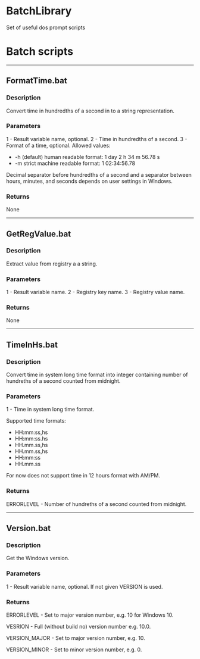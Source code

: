 # BatchLibrary
Set of useful dos prompt scripts




Batch scripts
=============


<hr />



FormatTime.bat
-----------



### Description
Convert time in hundredths of a second in to a string representation.



### Parameters
1 - Result variable name, optional.
2 - Time in hundredths of a second.
3 - Format of a time, optional. Allowed values:
  * -h (default) human readable format: 1 day 2 h 34 m 56.78 s
  * -m strict machine readable format: 1 02:34:56.78

Decimal separator before hundredths of a second and a separator between hours, minutes, and seconds
depends on user settings in Windows.


### Returns
None

<hr />



GetRegValue.bat
-----------



### Description
Extract value from registry a a string.



### Parameters
1 - Result variable name.
2 - Registry key name.
3 - Registry value name.



### Returns
None

<hr />



TimeInHs.bat
-----------



### Description
Convert time in system long time format into integer containing
number of hundreths of a second counted from midnight.



### Parameters
1 - Time in system long time format.

Supported time formats:
- HH:mm:ss,hs
- HH:mm:ss.hs
- HH.mm.ss,hs
- HH.mm.ss,hs
- HH:mm:ss
- HH.mm.ss

For now does not support time in 12 hours format with AM/PM.



### Returns
ERRORLEVEL    - Number of hundreths of a second counted from midnight.
<hr />



Version.bat
-----------



### Description
Get the Windows version.



### Parameters
1 - Result variable name, optional. If not given VERSION is used.



### Returns
ERRORLEVEL    - Set to major version number, e.g. 10 for Windows 10.

VESRION       - Full (without build no) version number e.g. 10.0.

VERSION_MAJOR - Set to major version number, e.g. 10.

VERSION_MINOR - Set to minor version number, e.g. 0.

